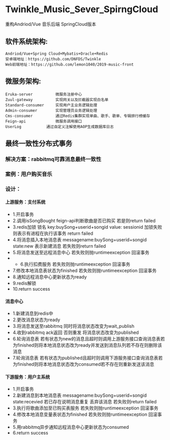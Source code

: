 # Twinkle_Music_Sever_SpirngCloud
重构Andriod/Vue 音乐后端 SpringCloud版本

## 软件系统架构:
	Andriod/Vue+Spring Cloud+Mybatis+Oracle+Redis
	安卓端地址：https://github.com/DNFDS/Twinkle
	Web前端地址：https://github.com/lemon1040/2019-music-front

## 微服务架构:
    Eruka-server          微服务注册中心
    Zuul-gateway          实现网关以及拦截器实现白名单
    Standard-consumer     实现用户主业务逻辑处理
    Admin-consumer        实现管理员业务逻辑处理
    Cms-consumer          通过Redis集群实现单曲、歌手、歌单、专辑排行榜缓存
    Feign-api             微服务调用接口
    UserLog		      通过自定义注解使用AOP生成数据库日志
    
## 最终一致性分布式事务
### 解决方案：rabbitmq可靠消息最终一致性
### 案例：用户购买音乐
### 设计：
#### 上游服务：支付系统
* 1.开启事务
* 2.调用isSongBought feign-api判断歌曲是否已购买 若是则return failed
* 3.redis加锁 锁名 key:buySong+userid+songid value: sessionid 加锁失败则表示有进程在执行该事务 return failed
* 4.将消息插入本地消息表  messagename:buySong+userid+songid state:new  表示新建消息 若失败则return failed
* 5.将消息发送至远程消息中心 若失败则抛runtimeexception 回滚事务
* * 6.执行扣费服务 若失败则抛runtimeexception 回滚事务
* 7.修改本地消息表状态为finished 若失败则抛runtimeexception 回滚事务
* 8.通知远程消息中心更新状态为ready
* 9.redis解锁
* 10.return success
#### 消息中心
* 1.新建消息到redis中
* 2.更改消息状态为ready
* 3.将消息发送至rabbitmq 同时将消息状态改变为wait_publish
* 4.收到rabbitmq ack返回 否则重发 将消息状态改变为published
* 6.轮询消息表 若有状态为new的消息且超时则调用上游服务接口查询消息表若为finished则将本地消息状态改为ready并发送到消息队列若不存在则删除该消息
* 7.轮询消息表 若有状态为published且超时则调用下游服务接口查询消息表若为finished则将本地消息状态改为consumed若不存在则重新发送该消息
#### 下游服务：用户主系统
* 1.开启事务
* 2.新建消息到本地消息表 messagename:buySong+userid+songid state:recevied 若已存在说明消息重复 丢弃该消息 若失败则return failed
* 3.执行将歌曲添加至已购买表服务 若失败则抛runtimeexception 回滚事务
* 4.修改本地消息变量表状态为finished 若失败则抛runtimeexception 回滚事务
* 5.用rabbitmq异步通知远程消息中心更新状态为consumed 
* 6.return success


